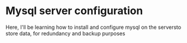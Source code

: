 # Mysql server configuration
Here, I'll be learning how to install and configure mysql on the serversto store data, for redundancy and backup purposes
